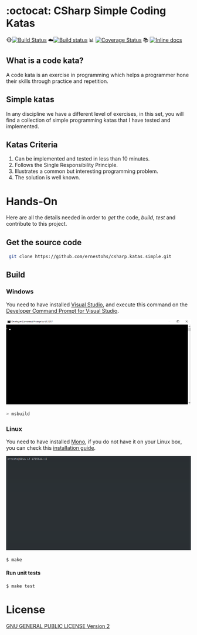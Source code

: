 # :octocat: CSharp Simple Coding Katas
:monkey_face:[![Build Status](https://travis-ci.org/ernestohs/csharp.katas.simple.svg)](https://travis-ci.org/ernestohs/csharp.katas.simple)
:cloud:[![Build status](https://ci.appveyor.com/api/projects/status/e7o2ga07i68f2kj4?svg=true)](https://ci.appveyor.com/project/ernestohs/csharp-katas-simple)
:bar_chart: [![Coverage Status](https://coveralls.io/repos/github/ernestohs/csharp.katas.simple/badge.svg?branch=master)](https://ci.appveyor.com/project/ernestohs/csharp-katas-simple/build/tests)
:books: [![Inline docs](http://inch-ci.org/github/bfontaine/badges2svg.svg)](https://github.com/ernestohs/csharp.katas.simple/wiki)

## What is a code kata?
A code kata is an exercise in programming which helps a programmer hone their skills through practice and repetition.

## Simple katas
In any discipline we have a different level of exercises, in this set, you will find a collection of simple programming katas that I have tested and implemented.

## Katas Criteria

1. Can be implemented and tested in less than 10 minutes.
2. Follows the Single Responsibility Principle.
3. Illustrates a common but interesting programming problem.
4. The solution is well known.

# Hands-On

Here are all the details needed in order to *get* the code, *build*, *test* and contribute to this project.

## Get the source code

```sh
 git clone https://github.com/ernestohs/csharp.katas.simple.git
```

## Build

### Windows
You need to have installed [Visual Studio](https://www.visualstudio.com/downloads/), and execute this command on the [Developer Command Prompt for Visual Studio](https://msdn.microsoft.com/en-us/library/ms229859(v=vs.110).aspx).

![Build on Windows](https://github.com/ernestohs/csharp.katas.simple/blob/master/doc/img/CSharp.Basic.Katas.Windows.gif)

```sh
> msbuild
```

### Linux

You need to have installed [Mono](http://www.mono-project.com/), if you do not have it on your Linux box, you can check this [installation guide](http://www.mono-project.com/docs/getting-started/install/linux/).

![Build on Linux](https://github.com/ernestohs/csharp.katas.simple/blob/master/doc/img/CSharp.Basic.Katas.Linux.gif)

```sh
$ make
```

#### Run unit tests

```sh
$ make test
```

# License

[GNU GENERAL PUBLIC LICENSE                       Version 2](https://github.com/ernestohs/csharp.katas.simple/blob/master/LICENSE)
